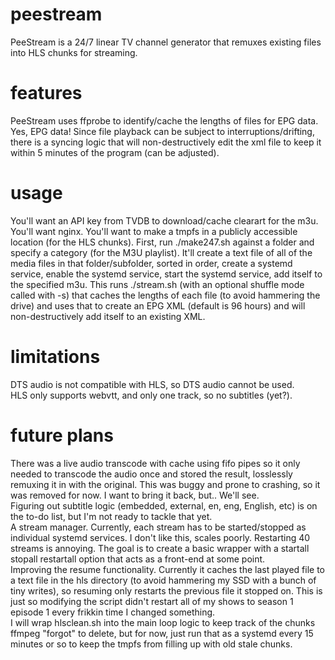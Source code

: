 # peestream
PeeStream is a 24/7 linear TV channel generator that remuxes existing files into HLS chunks for streaming. 

# features
PeeStream uses ffprobe to identify/cache the lengths of files for EPG data. Yes, EPG data! Since file playback can be subject to interruptions/drifting, there is a syncing logic that will non-destructively edit the xml file to keep it within 5 minutes of the program (can be adjusted).

# usage
You'll want an API key from TVDB to download/cache clearart for the m3u. You'll want nginx. You'll want to make a tmpfs in a publicly accessible location (for the HLS chunks).
First, run ./make247.sh against a folder and specify a category (for the M3U playlist). It'll create a text file of all of the media files in that folder/subfolder, sorted in order, create a systemd service, enable the systemd service, start the systemd service, add itself to the specified m3u.
This runs ./stream.sh (with an optional shuffle mode called with -s) that caches the lengths of each file (to avoid hammering the drive) and uses that to create an EPG XML (default is 96 hours) and will non-destructively add itself to an existing XML.

# limitations
DTS audio is not compatible with HLS, so DTS audio cannot be used. <br>
HLS only supports webvtt, and only one track, so no subtitles (yet?).

# future plans
There was a live audio transcode with cache using fifo pipes so it only needed to transcode the audio once and stored the result, losslessly remuxing it in with the original. This was buggy and prone to crashing, so it was removed for now. I want to bring it back, but.. We'll see.<br>
Figuring out subtitle logic (embedded, external, en, eng, English, etc) is on the to-do list, but I'm not ready to tackle that yet.<br>
A stream manager. Currently, each stream has to be started/stopped as individual systemd services. I don't like this, scales poorly. Restarting 40 streams is annoying. The goal is to create a basic wrapper with a startall stopall restartall option that acts as a front-end at some point.<br>
Improving the resume functionality. Currently it caches the last played file to a text file in the hls directory (to avoid hammering my SSD with a bunch of tiny writes), so resuming only restarts the previous file it stopped on. This is just so modifying the script didn't restart all of my shows to season 1 episode 1 every frikkin time I changed something.<br>
I will wrap hlsclean.sh into the main loop logic to keep track of the chunks ffmpeg "forgot" to delete, but for now, just run that as a systemd every 15 minutes or so to keep the tmpfs from filling up with old stale chunks.

